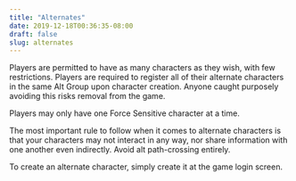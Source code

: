 ```yaml
---
title: "Alternates"
date: 2019-12-18T00:36:35-08:00
draft: false
slug: alternates
---
```


Players are permitted to have as many characters as they wish, with few restrictions. Players are required to register all of their alternate characters in the same Alt Group upon character creation. Anyone caught purposely avoiding this risks removal from the game.

Players may only have one Force Sensitive character at a time.

The most important rule to follow when it comes to alternate characters is that your characters may not interact in any way, nor share information with one another even indirectly. Avoid alt path-crossing entirely.

To create an alternate character, simply create it at the game login screen.
